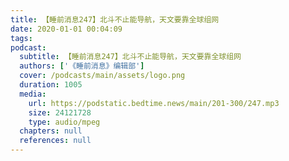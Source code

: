 ```yaml
---
title: 【睡前消息247】北斗不止能导航，天文要靠全球组网
date: 2020-01-01 00:04:09
tags:
podcast:
  subtitle: 【睡前消息247】北斗不止能导航，天文要靠全球组网
  authors: ['《睡前消息》编辑部']
  cover: /podcasts/main/assets/logo.png
  duration: 1005
  media:
    url: https://podstatic.bedtime.news/main/201-300/247.mp3
    size: 24121728
    type: audio/mpeg
  chapters: null
  references: null
---
```

